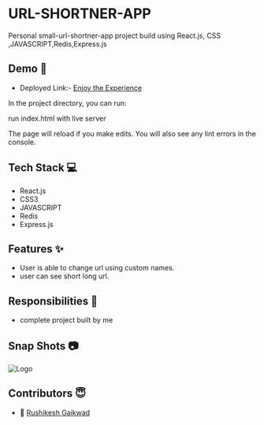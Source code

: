 
# URL-SHORTNER-APP

Personal small-url-shortner-app project build using React.js, CSS ,JAVASCRIPT,Redis,Express.js

## Demo  🎥

- Deployed Link:- [Enjoy the Experience](https://url-shortner-web.netlify.app/)

In the project directory, you can run:

run index.html with live server

The page will reload if you make edits.
You will also see any lint errors in the console.

## Tech Stack 💻
- React.js 
- CSS3
- JAVASCRIPT
- Redis
- Express.js

## Features ✨

- User is able to change url using custom names.
- user can see short long url.

## Responsibilities 💪
- complete project built by me

## Snap Shots 📷


![Logo](https://i.ibb.co/TWqW2xB/urlshortner-one.png)



## Contributors  😇

- 👤 [Rushikesh Gaikwad](https://github.com/rushig777)
